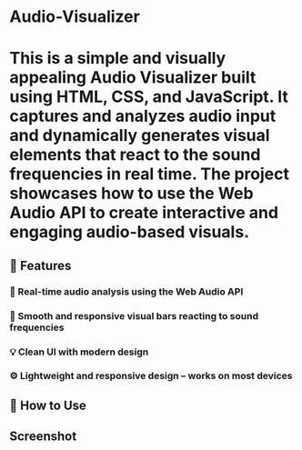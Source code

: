 # Audio-Visualizer
<h1>This is a simple and visually appealing Audio Visualizer built using HTML, CSS, and JavaScript. It captures and analyzes audio input and dynamically generates visual elements that react to the sound frequencies in real time. The project showcases how to use the Web Audio API to create interactive and engaging audio-based visuals.</h1>
<h2>🚀 Features</h2>
<h3>🎵 Real-time audio analysis using the Web Audio API</h3>
<h3>🌈 Smooth and responsive visual bars reacting to sound frequencies</h3>
<h3>💡 Clean UI with modern design</h3>
<h3>⚙️ Lightweight and responsive design – works on most devices</h3>
<h2>📂 How to Use</h2>
<h2>Screenshot</h2>
